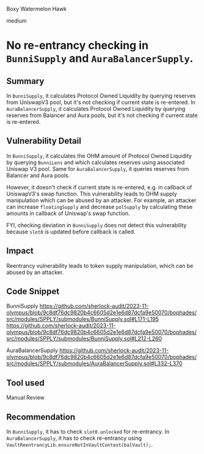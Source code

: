 Boxy Watermelon Hawk

medium

# No re-entrancy checking in `BunniSupply` and `AuraBalancerSupply`.

## Summary
In `BunniSupply`, it calculates Protocol Owned Liquidity by querying reserves from UniswapV3 pool, but it's not checking if current state is re-entered.
In `AuraBalancerSupply`, it calculates Protocol Owned Liquidity by querying reserves from Balancer and Aura pools, but it's not checking if current state is re-entered.

## Vulnerability Detail
In `BunniSupply`, it calculates the OHM amount of Protocol Owned Liquidity by querying `BunniLens` and which calculates reserves using associated Uniswap V3 pool.
Same for `AuraBalancerSupply`, it queries reserves from Balancer and Aura pools.

However, it doesn't check if current state is re-entered, e.g. in callback of UniswapV3's swap function.
This vulnerability leads to OHM supply manipulation which can be abused by an attacker.
For example, an attacker can increase `floatingSupply` and decrease `polSupply` by calculating these amounts in callback of Uniswap's swap function.

FYI, checking deviation in `BunniSupply` does not detect this vulnerability because `slot0` is updated before callback is called.

## Impact
Reentrancy vulnerability leads to token supply manipulation, which can be abused by an attacker.

## Code Snippet
BunniSupply
https://github.com/sherlock-audit/2023-11-olympus/blob/9c8df76dc9820b4c6605d2e1e6d87dcfa9e50070/bophades/src/modules/SPPLY/submodules/BunniSupply.sol#L171-L195
https://github.com/sherlock-audit/2023-11-olympus/blob/9c8df76dc9820b4c6605d2e1e6d87dcfa9e50070/bophades/src/modules/SPPLY/submodules/BunniSupply.sol#L212-L260

AuraBalancerSupply
https://github.com/sherlock-audit/2023-11-olympus/blob/9c8df76dc9820b4c6605d2e1e6d87dcfa9e50070/bophades/src/modules/SPPLY/submodules/AuraBalancerSupply.sol#L332-L370


## Tool used
Manual Review

## Recommendation
In `BunniSupply`, it has to check `slot0.unlocked` for re-entrancy.
In `AuraBalancerSupply`, it has to check re-entrancy using `VaultReentrancyLib.ensureNotInVaultContext(balVault);`.